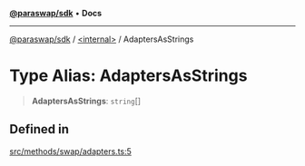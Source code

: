 [**@paraswap/sdk**](../../README.md) • **Docs**

***

[@paraswap/sdk](../../globals.md) / [\<internal\>](../README.md) / AdaptersAsStrings

# Type Alias: AdaptersAsStrings

> **AdaptersAsStrings**: `string`[]

## Defined in

[src/methods/swap/adapters.ts:5](https://github.com/paraswap/paraswap-sdk/blob/master/src/methods/swap/adapters.ts#L5)
